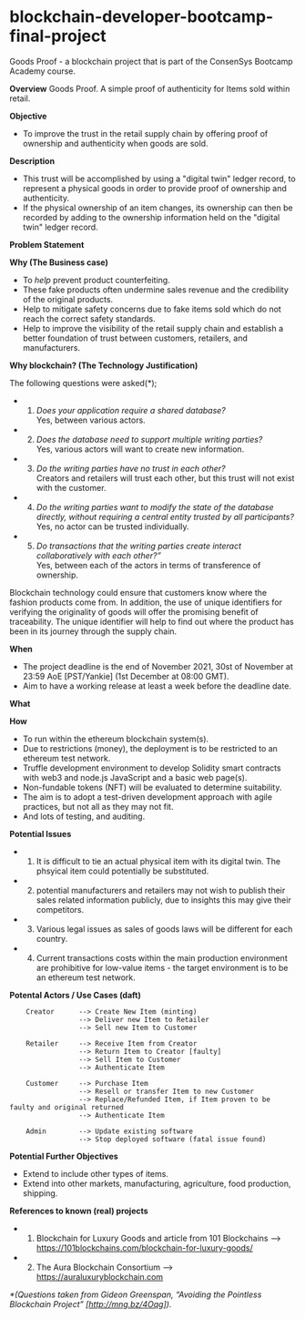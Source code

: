 # blockchain-developer-bootcamp-final-project
Goods Proof - a blockchain project that is part of the ConsenSys Bootcamp Academy course.  

**Overview** 
Goods Proof.  A simple proof of authenticity for Items sold within retail.

**Objective**
- To improve the trust in the retail supply chain by offering proof of ownership and authenticity when goods are sold.
 
**Description**
- This trust will be accomplished by using a "digital twin" ledger record, to represent a physical goods in order to provide proof of ownership and authenticity.
- If the physical ownership of an item changes, its ownership can then be recorded by adding to the ownership information held on the "digital twin" ledger  record.

**Problem Statement**

**Why (The Business case)**
- To _help_ prevent product counterfeiting.   
- These fake products often undermine sales revenue and the credibility of the original products.
- Help to mitigate safety concerns due to fake items sold which do not reach the correct safety standards.
- Help to improve the visibility of the retail supply chain and establish a better foundation of trust between customers, retailers, and manufacturers.

**Why blockchain? (The Technology Justification)**

The following questions were asked(*);

- 1) _Does your application require a shared database?_  
     Yes, between various actors.
- 2) _Does the database need to support multiple writing parties?_  
     Yes, various actors will want to create new information.
- 3) _Do the writing parties have no trust in each other?_  
     Creators and retailers will trust each other, but this trust will not exist with the customer.
- 4) _Do the writing parties want to modify the state of the database directly, without requiring a central entity trusted by all participants?_  
     Yes, no actor can be trusted individually. 
- 5) _Do transactions that the writing parties create interact collaboratively with each other?”_  
     Yes, between each of the actors in terms of transference of ownership.

Blockchain technology could ensure that customers know where the fashion products come from. In addition, the use of unique identifiers for verifying the originality of goods will offer the promising benefit of traceability. The unique identifier will help to find out where the product has been in its journey through the supply chain.

**When** 
- The project deadline is the end of November 2021, 30st of November at 23:59 AoE [PST/Yankie] (1st December at 08:00 GMT).
- Aim to have a working release at least a week before the deadline date.

**What**

 **How** 
 - To run within the ethereum blockchain system(s).  
 - Due to restrictions (money), the deployment is to be restricted to an ethereum test network.
 - Truffle development environment to develop Solidity smart contracts with web3 and node.js JavaScript and a basic web page(s).  
 - Non-fundable tokens (NFT) will be evaluated to determine suitability.
 - The aim is to adopt a test-driven development approach with agile practices, but not all as they may not fit.
 - And lots of testing, and auditing.

**Potential Issues**
 - 1) It is difficult to tie an actual physical item with its digital twin.  The phsyical item could potentially be substituted.
 - 2) potential manufacturers and retailers may not wish to publish their sales related information publicly, due to insights this may give their competitors.
 - 3) Various legal issues as sales of goods laws will be different for each country.
 - 4) Current transactions costs within the main production environment are prohibitive for low-value items - the target environment is to be an ethereum test network.


**Potental Actors / Use Cases (daft)**

        Creator      --> Create New Item (minting)
                     --> Deliver new Item to Retailer
                     --> Sell new Item to Customer

        Retailer     --> Receive Item from Creator
                     --> Return Item to Creator [faulty]
                     --> Sell Item to Customer
                     --> Authenticate Item

        Customer     --> Purchase Item
                     --> Resell or transfer Item to new Customer
                     --> Replace/Refunded Item, if Item proven to be faulty and original returned
                     --> Authenticate Item

        Admin        --> Update existing software
                     --> Stop deployed software (fatal issue found)


   **Potential Further Objectives**
   - Extend to include other types of items.
   - Extend into other markets, manufacturing, agriculture, food production, shipping.
           
   **References to known (real) projects**
   - 1) Blockchain for Luxury Goods and article from 101 Blockchains --> https://101blockchains.com/blockchain-for-luxury-goods/
   - 2) The Aura Blockchain Consortium --> https://auraluxuryblockchain.com







_*(Questions taken from Gideon Greenspan, “Avoiding the Pointless Blockchain Project” [http://mng.bz/4Oqg])._

